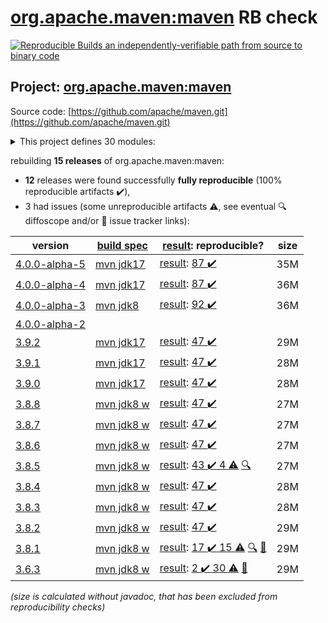 [org.apache.maven:maven](https://central.sonatype.com/artifact/org.apache.maven/maven/4.0.0-alpha-5/versions) RB check
=======

[![Reproducible Builds](https://reproducible-builds.org/images/logos/rb.svg) an independently-verifiable path from source to binary code](https://reproducible-builds.org/)

## Project: [org.apache.maven:maven](https://central.sonatype.com/artifact/org.apache.maven/maven/4.0.0-alpha-5/versions)

Source code: [https://github.com/apache/maven.git](https://github.com/apache/maven.git)

<details><summary>This project defines 30 modules:</summary>

* [org.apache.maven:apache-maven](https://central.sonatype.com/artifact/org.apache.maven/apache-maven/4.0.0-alpha-5)
* [org.apache.maven:maven](https://central.sonatype.com/artifact/org.apache.maven/maven/4.0.0-alpha-5)
* [org.apache.maven:maven-api](https://central.sonatype.com/artifact/org.apache.maven/maven-api/4.0.0-alpha-5)
* [org.apache.maven:maven-api-core](https://central.sonatype.com/artifact/org.apache.maven/maven-api-core/4.0.0-alpha-5)
* [org.apache.maven:maven-api-meta](https://central.sonatype.com/artifact/org.apache.maven/maven-api-meta/4.0.0-alpha-5)
* [org.apache.maven:maven-api-model](https://central.sonatype.com/artifact/org.apache.maven/maven-api-model/4.0.0-alpha-5)
* [org.apache.maven:maven-api-settings](https://central.sonatype.com/artifact/org.apache.maven/maven-api-settings/4.0.0-alpha-5)
* [org.apache.maven:maven-api-toolchain](https://central.sonatype.com/artifact/org.apache.maven/maven-api-toolchain/4.0.0-alpha-5)
* [org.apache.maven:maven-api-xml](https://central.sonatype.com/artifact/org.apache.maven/maven-api-xml/4.0.0-alpha-5)
* [org.apache.maven:maven-artifact](https://central.sonatype.com/artifact/org.apache.maven/maven-artifact/4.0.0-alpha-5)
* [org.apache.maven:maven-bom](https://central.sonatype.com/artifact/org.apache.maven/maven-bom/4.0.0-alpha-5)
* [org.apache.maven:maven-builder-support](https://central.sonatype.com/artifact/org.apache.maven/maven-builder-support/4.0.0-alpha-5)
* [org.apache.maven:maven-compat](https://central.sonatype.com/artifact/org.apache.maven/maven-compat/4.0.0-alpha-5)
* [org.apache.maven:maven-core](https://central.sonatype.com/artifact/org.apache.maven/maven-core/4.0.0-alpha-5)
* [org.apache.maven:maven-embedder](https://central.sonatype.com/artifact/org.apache.maven/maven-embedder/4.0.0-alpha-5)
* [org.apache.maven:maven-model](https://central.sonatype.com/artifact/org.apache.maven/maven-model/4.0.0-alpha-5)
* [org.apache.maven:maven-model-builder](https://central.sonatype.com/artifact/org.apache.maven/maven-model-builder/4.0.0-alpha-5)
* [org.apache.maven:maven-model-transform](https://central.sonatype.com/artifact/org.apache.maven/maven-model-transform/4.0.0-alpha-5)
* [org.apache.maven:maven-plugin-api](https://central.sonatype.com/artifact/org.apache.maven/maven-plugin-api/4.0.0-alpha-5)
* [org.apache.maven:maven-repository-metadata](https://central.sonatype.com/artifact/org.apache.maven/maven-repository-metadata/4.0.0-alpha-5)
* [org.apache.maven:maven-resolver-provider](https://central.sonatype.com/artifact/org.apache.maven/maven-resolver-provider/4.0.0-alpha-5)
* [org.apache.maven:maven-settings](https://central.sonatype.com/artifact/org.apache.maven/maven-settings/4.0.0-alpha-5)
* [org.apache.maven:maven-settings-builder](https://central.sonatype.com/artifact/org.apache.maven/maven-settings-builder/4.0.0-alpha-5)
* [org.apache.maven:maven-slf4j-provider](https://central.sonatype.com/artifact/org.apache.maven/maven-slf4j-provider/4.0.0-alpha-5)
* [org.apache.maven:maven-slf4j-wrapper](https://central.sonatype.com/artifact/org.apache.maven/maven-slf4j-wrapper/4.0.0-alpha-5)
* [org.apache.maven:maven-toolchain-builder](https://central.sonatype.com/artifact/org.apache.maven/maven-toolchain-builder/4.0.0-alpha-5)
* [org.apache.maven:maven-toolchain-model](https://central.sonatype.com/artifact/org.apache.maven/maven-toolchain-model/4.0.0-alpha-5)
* [org.apache.maven:maven-xml-impl](https://central.sonatype.com/artifact/org.apache.maven/maven-xml-impl/4.0.0-alpha-5)
* [org.apache.maven:modello-plugin-velocity](https://central.sonatype.com/artifact/org.apache.maven/modello-plugin-velocity/4.0.0-alpha-5)
* [org.apache.maven:plexus-utils](https://central.sonatype.com/artifact/org.apache.maven/plexus-utils/4.0.0-alpha-5)
</details>

rebuilding **15 releases** of org.apache.maven:maven:
- **12** releases were found successfully **fully reproducible** (100% reproducible artifacts :heavy_check_mark:),
- 3 had issues (some unreproducible artifacts :warning:, see eventual :mag: diffoscope and/or :memo: issue tracker links):

| version | [build spec](/BUILDSPEC.md) | [result](https://reproducible-builds.org/docs/jvm/): reproducible? | size |
| -- | --------- | ------ | -- |
| [4.0.0-alpha-5](https://central.sonatype.com/artifact/org.apache.maven/maven/4.0.0-alpha-5/pom) | [mvn jdk17](maven-4.0.0-alpha-5.buildspec) | [result](maven-4.0.0-alpha-5.buildinfo): [87 :heavy_check_mark: ](maven-4.0.0-alpha-5.buildcompare) | 35M |
| [4.0.0-alpha-4](https://central.sonatype.com/artifact/org.apache.maven/maven/4.0.0-alpha-4/pom) | [mvn jdk17](maven-4.0.0-alpha-4.buildspec) | [result](maven-4.0.0-alpha-4.buildinfo): [87 :heavy_check_mark: ](maven-4.0.0-alpha-4.buildcompare) | 36M |
| [4.0.0-alpha-3](https://central.sonatype.com/artifact/org.apache.maven/maven/4.0.0-alpha-3/pom) | [mvn jdk8](maven-4.0.0-alpha-3.buildspec) | [result](maven-4.0.0-alpha-3.buildinfo): [92 :heavy_check_mark: ](maven-4.0.0-alpha-3.buildcompare) | 36M |
| [4.0.0-alpha-2](https://central.sonatype.com/artifact/org.apache.maven/maven/4.0.0-alpha-2/pom) | | | |
| [3.9.2](https://central.sonatype.com/artifact/org.apache.maven/maven/3.9.2/pom) | [mvn jdk17](maven-3.9.2.buildspec) | [result](maven-3.9.2.buildinfo): [47 :heavy_check_mark: ](maven-3.9.2.buildcompare) | 29M |
| [3.9.1](https://central.sonatype.com/artifact/org.apache.maven/maven/3.9.1/pom) | [mvn jdk17](maven-3.9.1.buildspec) | [result](maven-3.9.1.buildinfo): [47 :heavy_check_mark: ](maven-3.9.1.buildcompare) | 28M |
| [3.9.0](https://central.sonatype.com/artifact/org.apache.maven/maven/3.9.0/pom) | [mvn jdk17](maven-3.9.0.buildspec) | [result](maven-3.9.0.buildinfo): [47 :heavy_check_mark: ](maven-3.9.0.buildcompare) | 28M |
| [3.8.8](https://central.sonatype.com/artifact/org.apache.maven/maven/3.8.8/pom) | [mvn jdk8 w](maven-3.8.8.buildspec) | [result](maven-3.8.8.buildinfo): [47 :heavy_check_mark: ](maven-3.8.8.buildcompare) | 27M |
| [3.8.7](https://central.sonatype.com/artifact/org.apache.maven/maven/3.8.7/pom) | [mvn jdk8 w](maven-3.8.7.buildspec) | [result](maven-3.8.7.buildinfo): [47 :heavy_check_mark: ](maven-3.8.7.buildcompare) | 27M |
| [3.8.6](https://central.sonatype.com/artifact/org.apache.maven/maven/3.8.6/pom) | [mvn jdk8 w](maven-3.8.6.buildspec) | [result](maven-3.8.6.buildinfo): [47 :heavy_check_mark: ](maven-3.8.6.buildcompare) | 27M |
| [3.8.5](https://central.sonatype.com/artifact/org.apache.maven/maven/3.8.5/pom) | [mvn jdk8 w](maven-3.8.5.buildspec) | [result](maven-3.8.5.buildinfo): [43 :heavy_check_mark:  4 :warning:](maven-3.8.5.buildcompare) [:mag:](maven-3.8.5.diffoscope) | 27M |
| [3.8.4](https://central.sonatype.com/artifact/org.apache.maven/maven/3.8.4/pom) | [mvn jdk8 w](maven-3.8.4.buildspec) | [result](maven-3.8.4.buildinfo): [47 :heavy_check_mark: ](maven-3.8.4.buildcompare) | 28M |
| [3.8.3](https://central.sonatype.com/artifact/org.apache.maven/maven/3.8.3/pom) | [mvn jdk8 w](maven-3.8.3.buildspec) | [result](maven-3.8.3.buildinfo): [47 :heavy_check_mark: ](maven-3.8.3.buildcompare) | 28M |
| [3.8.2](https://central.sonatype.com/artifact/org.apache.maven/maven/3.8.2/pom) | [mvn jdk8 w](maven-3.8.2.buildspec) | [result](maven-3.8.2.buildinfo): [47 :heavy_check_mark: ](maven-3.8.2.buildcompare) | 29M |
| [3.8.1](https://central.sonatype.com/artifact/org.apache.maven/maven/3.8.1/pom) | [mvn jdk8 w](maven-3.8.1.buildspec) | [result](maven-3.8.1.buildinfo): [17 :heavy_check_mark:  15 :warning:](maven-3.8.1.buildcompare) [:mag:](maven-3.8.1.diffoscope) [:memo:](https://issues.apache.org/jira/browse/MNG-7155) | 29M |
| [3.6.3](https://central.sonatype.com/artifact/org.apache.maven/maven/3.6.3/pom) | [mvn jdk8 w](maven-3.6.3.buildspec) | [result](apache-maven-3.6.3.buildinfo): [2 :heavy_check_mark:  30 :warning:](apache-maven-3.6.3.buildcompare) [:memo:](https://issues.apache.org/jira/browse/MNG-6859) | 29M |

<i>(size is calculated without javadoc, that has been excluded from reproducibility checks)</i>
